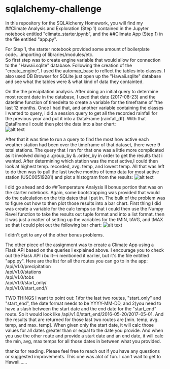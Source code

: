 # sqlalchemy-challenge

In this repository for the SQLAlchemy Homework, you will find my ##Climate Analysis and Exploration (Step 1) 
contained in the Jupyter notebook entitled "climate_starter.ipynb", and the ##Climate App (Step 1) in the file 
entitled "app.py".  

For Step 1, the starter notebook provided some amount of boilerplate code....importing of libraries/modules/etc.  
So first step was to create engine variable that would allow for connection to the "Hawaii.sqlite" database.  Following 
the creation of the "create_engine", I used the automap_base to reflect the tables into classes.  I also used DB Browser
for SQLite just open up the "Hawaii.sqlite" database and see what the tables were & what kind of data they containted.

On the the precipitation analysis.  After doing an initial query to determine most recent date in the database, I used 
that date (2017-08-23) and the datetime function of timedelta to create a variable for the timeframe of "the last 12 months.
Once I had that, and another variable containing the classes I wanted to query, i did a session.query to get all the 
recorded rainfall for the previous year and put it into a DataFrame (rainfall_df).  With that DataFrame I could then plot the data into
a bar chart:</br>
![alt text](https://github.com/loucksjohn/sqlalchemy-challenge/blob/main/rainfall_bar.png?raw=true)

After that it was time to run a query to find the most how active each weather station had been over the timeframe of that dataset, 
there were 9 total stations.  The query that I ran for that one was a little more complicated as it involved doing a .group_by & 
.order_by in order to get the results that i wanted. After determining which station was the most active,I could then look at highest 
temp. recorded, avg. temp, and lowest temp.  All that was left to do then was to pull the last twelve months of temp data for most active
station (USC00519281) and plot a histogram from the results: ![alt text](https://github.com/loucksjohn/sqlalchemy-challenge/blob/main/station_hist.png?raw=true)

I did go ahead and do ##Temperature Analysis II bonus portion that was on the starter notebook.  Again, some bootstrapping was provided that 
would do the calculation on the trip dates that I put in.  The bulk of the problem was to figure out how to then plot those results into a
bar chart.  First thing I did was  create a variable for the calc temps so that i could then use the Numpy Ravel function to take the results
out tuple format and into a list format. then it was just a matter of setting up the variables for the tMIN, tAVG, and tMAX so that i could 
plot out the following bar chart: ![alt text](https://github.com/loucksjohn/sqlalchemy-challenge/blob/main/bonus_bar.png?raw=true)

I didn't get to any of the other bonus problems.

The other piece of the assignment was to create a Climate App using a Flask API based on the queries I explained above.  I encourage you to
check out the Flask API i built--i mentioned it earlier, but it's the file entitled "app.py".  Here are the list for all the routes you can
go to in the app:</br>
/api/v1.0/precipitation<br/>
/api/v1.0/stations<br/>
/api/v1.0/tobs<br/>
/api/v1.0/start_only/<start><br/>
/api/v1.0/start_end/<start>/<end><br/>

TWO THINGS I want to point out:  1)for the last two routes, "start_only" and "start_end", the date format needs to be YYYY-MM-DD, 
and 2)you need to have a slash between the start date and the end date for the "start_end" route.  So it would look 
like /api/v1.0/start_end/2016-05-20/2017-05-01.  And the results that are returned for those last two routes are [min. temp, avg. temp, and max. temp].
When given only the start date, it will calc those values for all dates greater than or equal to the date you provide.  And when you 
use the other route and provide a start date and an end date, it will calc the min, avg, max temps for all those dates in between what you provided.

thanks for reading.  Please feel free to reach out if you have any questions or suggested improvements.  This one was alot of fun.  I 
can't wait to get to Hawaii......